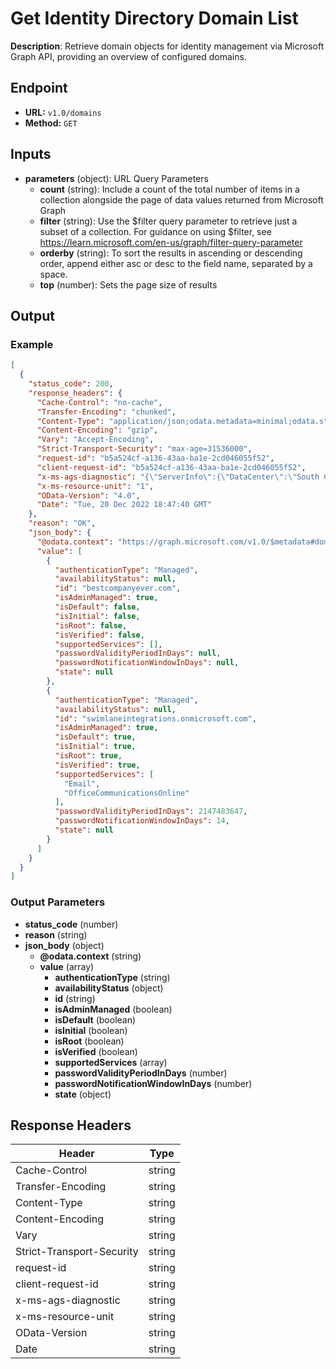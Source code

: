 # Get Identity Directory Domain List

**Description**: Retrieve domain objects for identity management via Microsoft Graph API, providing an overview of configured domains.

## Endpoint

- **URL:** `v1.0/domains`
- **Method:** `GET`
## Inputs

- **parameters** (object): URL Query Parameters
  - **count** (string): Include a count of the total number of items in a collection alongside the page of data values returned from Microsoft Graph
  - **filter** (string): Use the $filter query parameter to retrieve just a subset of a collection. For guidance on using $filter, see https://learn.microsoft.com/en-us/graph/filter-query-parameter
  - **orderby** (string): To sort the results in ascending or descending order, append either asc or desc to the field name, separated by a space.
  - **top** (number): Sets the page size of results
## Output

### Example

```json
[
  {
    "status_code": 200,
    "response_headers": {
      "Cache-Control": "no-cache",
      "Transfer-Encoding": "chunked",
      "Content-Type": "application/json;odata.metadata=minimal;odata.streaming=true;IEEE754Compatible=false;charset=utf-8",
      "Content-Encoding": "gzip",
      "Vary": "Accept-Encoding",
      "Strict-Transport-Security": "max-age=31536000",
      "request-id": "b5a524cf-a136-43aa-ba1e-2cd046055f52",
      "client-request-id": "b5a524cf-a136-43aa-ba1e-2cd046055f52",
      "x-ms-ags-diagnostic": "{\"ServerInfo\":{\"DataCenter\":\"South Central US\",\"Slice\":\"E\",\"Ring\":\"5\",\"ScaleUnit\":\"003\",\"RoleInstance\":\"SN4PEPF000004FC\"}}",
      "x-ms-resource-unit": "1",
      "OData-Version": "4.0",
      "Date": "Tue, 20 Dec 2022 18:47:40 GMT"
    },
    "reason": "OK",
    "json_body": {
      "@odata.context": "https://graph.microsoft.com/v1.0/$metadata#domains",
      "value": [
        {
          "authenticationType": "Managed",
          "availabilityStatus": null,
          "id": "bestcompanyever.com",
          "isAdminManaged": true,
          "isDefault": false,
          "isInitial": false,
          "isRoot": false,
          "isVerified": false,
          "supportedServices": [],
          "passwordValidityPeriodInDays": null,
          "passwordNotificationWindowInDays": null,
          "state": null
        },
        {
          "authenticationType": "Managed",
          "availabilityStatus": null,
          "id": "swimlaneintegrations.onmicrosoft.com",
          "isAdminManaged": true,
          "isDefault": true,
          "isInitial": true,
          "isRoot": true,
          "isVerified": true,
          "supportedServices": [
            "Email",
            "OfficeCommunicationsOnline"
          ],
          "passwordValidityPeriodInDays": 2147483647,
          "passwordNotificationWindowInDays": 14,
          "state": null
        }
      ]
    }
  }
]
```
### Output Parameters

- **status_code** (number)
- **reason** (string)
- **json_body** (object)
  - **@odata.context** (string)
  - **value** (array)
    - **authenticationType** (string)
    - **availabilityStatus** (object)
    - **id** (string)
    - **isAdminManaged** (boolean)
    - **isDefault** (boolean)
    - **isInitial** (boolean)
    - **isRoot** (boolean)
    - **isVerified** (boolean)
    - **supportedServices** (array)
    - **passwordValidityPeriodInDays** (number)
    - **passwordNotificationWindowInDays** (number)
    - **state** (object)
## Response Headers

| Header | Type |
|--------|------|
| Cache-Control | string |
| Transfer-Encoding | string |
| Content-Type | string |
| Content-Encoding | string |
| Vary | string |
| Strict-Transport-Security | string |
| request-id | string |
| client-request-id | string |
| x-ms-ags-diagnostic | string |
| x-ms-resource-unit | string |
| OData-Version | string |
| Date | string |